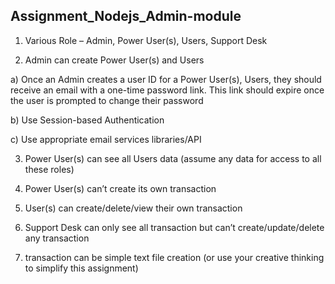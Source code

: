 ## Assignment_Nodejs_Admin-module

1) Various Role – Admin, Power User(s), Users, Support Desk

2) Admin can create Power User(s) and Users

a) Once an Admin creates a user ID for a Power User(s), Users, they should receive an
email with a one-time password link. This link should expire once the user is prompted to
change their password

b) Use Session-based Authentication

c) Use appropriate email services libraries/API

3) Power User(s) can see all Users data (assume any data for access to all these roles)

4) Power User(s) can’t create its own transaction

5) User(s) can create/delete/view their own transaction

6) Support Desk can only see all transaction but can’t create/update/delete any transaction

7) transaction can be simple text file creation (or use your creative thinking to simplify this
assignment)
